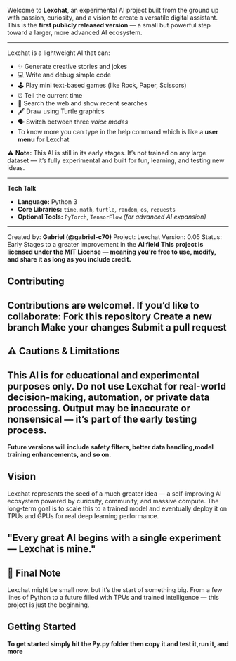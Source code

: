 

Welcome to **Lexchat**, an experimental AI project built from the ground up with passion, curiosity, and a vision to create a versatile digital assistant.  
This is the **first publicly released version** — a small but powerful step toward a larger, more advanced AI ecosystem.  

---



Lexchat is a lightweight AI that can:
- ✨ Generate creative stories and jokes  
- 💻 Write and debug simple code  
- 🕹️ Play mini text-based games (like Rock, Paper, Scissors)  
- ⏰ Tell the current time  
- 🔎 Search the web and show recent searches  
- 🖋️ Draw using Turtle graphics  
- 🗣️ Switch between three  *voice modes*
- To know more you can type in the help command which is like a **user menu** for Lexchat

⚠️ **Note:** This AI is still in its early stages. It’s not trained on any large dataset — it’s fully experimental and built for fun, learning, and testing new ideas.

---

**Tech Talk**

- **Language:** Python 3  
- **Core Libraries:** `time`, `math`, `turtle`, `random`, `os`, `requests`  
- **Optional Tools:** `PyTorch`, `TensorFlow` *(for advanced AI expansion)*  

---
Created by: **Gabriel (@gabriel-c70)**
Project: Lexchat
Version: 0.05
Status: Early Stages to a greater improvement in the **AI field**
**This project is licensed under the MIT License — meaning you’re free to use, modify, and share it as long as you include credit.**

## Contributing
Contributions are welcome!.
If you’d like to collaborate:
Fork this repository
Create a new branch
Make your changes
Submit a pull request
--
⚠️ **Cautions & Limitations**
--
This AI is for educational and experimental purposes **only**.
Do not use Lexchat for real-world decision-making, automation, or **private data processing**.
Output may be inaccurate or nonsensical — it’s part of the early testing process.
--
**Future versions will include safety filters, better data handling,model training enhancements, and **so on**.**

## Vision
Lexchat represents the seed of a much greater idea — a self-improving AI ecosystem powered by curiosity, community, and massive compute.
The long-term goal is to scale this to a trained model and eventually deploy it on TPUs and GPUs for real deep learning performance.

"Every great AI begins with a single experiment — Lexchat is mine."
--
## 💬 Final Note
Lexchat might be small now, but it’s the start of something big.
From a few lines of Python to a future filled with TPUs and trained intelligence — this project is just the beginning.



## Getting Started
**To get started simply hit the Py.py folder then copy it and test it,run it, and more**
